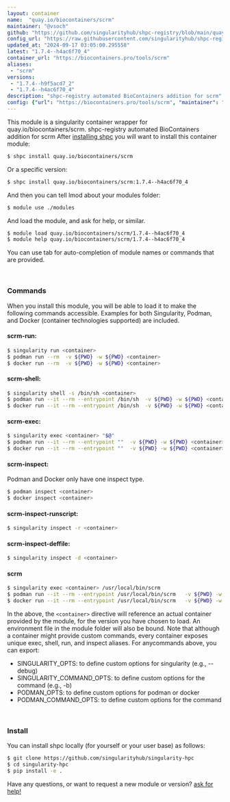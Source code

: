 ```yaml
---
layout: container
name:  "quay.io/biocontainers/scrm"
maintainer: "@vsoch"
github: "https://github.com/singularityhub/shpc-registry/blob/main/quay.io/biocontainers/scrm/container.yaml"
config_url: "https://raw.githubusercontent.com/singularityhub/shpc-registry/main/quay.io/biocontainers/scrm/container.yaml"
updated_at: "2024-09-17 03:05:00.295558"
latest: "1.7.4--h4ac6f70_4"
container_url: "https://biocontainers.pro/tools/scrm"
aliases:
 - "scrm"
versions:
 - "1.7.4--h9f5acd7_2"
 - "1.7.4--h4ac6f70_4"
description: "shpc-registry automated BioContainers addition for scrm"
config: {"url": "https://biocontainers.pro/tools/scrm", "maintainer": "@vsoch", "description": "shpc-registry automated BioContainers addition for scrm", "latest": {"1.7.4--h4ac6f70_4": "sha256:39950fe7bb1ca7df4553146571da74447567ee3609b2c842ce6c787b8de62de0"}, "tags": {"1.7.4--h9f5acd7_2": "sha256:efea949a39e5b1fdbdccc5e871995dedf0e7327fa0a7791e42ea04fdf7b2477c", "1.7.4--h4ac6f70_4": "sha256:39950fe7bb1ca7df4553146571da74447567ee3609b2c842ce6c787b8de62de0"}, "docker": "quay.io/biocontainers/scrm", "aliases": {"scrm": "/usr/local/bin/scrm"}}
---
```


This module is a singularity container wrapper for quay.io/biocontainers/scrm.
shpc-registry automated BioContainers addition for scrm
After [installing shpc](#install) you will want to install this container module:


```bash
$ shpc install quay.io/biocontainers/scrm
```

Or a specific version:

```bash
$ shpc install quay.io/biocontainers/scrm:1.7.4--h4ac6f70_4
```

And then you can tell lmod about your modules folder:

```bash
$ module use ./modules
```

And load the module, and ask for help, or similar.

```bash
$ module load quay.io/biocontainers/scrm/1.7.4--h4ac6f70_4
$ module help quay.io/biocontainers/scrm/1.7.4--h4ac6f70_4
```

You can use tab for auto-completion of module names or commands that are provided.

<br>

### Commands

When you install this module, you will be able to load it to make the following commands accessible.
Examples for both Singularity, Podman, and Docker (container technologies supported) are included.

#### scrm-run:

```bash
$ singularity run <container>
$ podman run --rm  -v ${PWD} -w ${PWD} <container>
$ docker run --rm  -v ${PWD} -w ${PWD} <container>
```

#### scrm-shell:

```bash
$ singularity shell -s /bin/sh <container>
$ podman run --it --rm --entrypoint /bin/sh  -v ${PWD} -w ${PWD} <container>
$ docker run --it --rm --entrypoint /bin/sh  -v ${PWD} -w ${PWD} <container>
```

#### scrm-exec:

```bash
$ singularity exec <container> "$@"
$ podman run --it --rm --entrypoint ""  -v ${PWD} -w ${PWD} <container> "$@"
$ docker run --it --rm --entrypoint ""  -v ${PWD} -w ${PWD} <container> "$@"
```

#### scrm-inspect:

Podman and Docker only have one inspect type.

```bash
$ podman inspect <container>
$ docker inspect <container>
```

#### scrm-inspect-runscript:

```bash
$ singularity inspect -r <container>
```

#### scrm-inspect-deffile:

```bash
$ singularity inspect -d <container>
```


#### scrm

```bash
$ singularity exec <container> /usr/local/bin/scrm
$ podman run --it --rm --entrypoint /usr/local/bin/scrm   -v ${PWD} -w ${PWD} <container> -c " $@"
$ docker run --it --rm --entrypoint /usr/local/bin/scrm   -v ${PWD} -w ${PWD} <container> -c " $@"
```



In the above, the `<container>` directive will reference an actual container provided
by the module, for the version you have chosen to load. An environment file in the
module folder will also be bound. Note that although a container
might provide custom commands, every container exposes unique exec, shell, run, and
inspect aliases. For anycommands above, you can export:

 - SINGULARITY_OPTS: to define custom options for singularity (e.g., --debug)
 - SINGULARITY_COMMAND_OPTS: to define custom options for the command (e.g., -b)
 - PODMAN_OPTS: to define custom options for podman or docker
 - PODMAN_COMMAND_OPTS: to define custom options for the command

<br>

### Install

You can install shpc locally (for yourself or your user base) as follows:

```bash
$ git clone https://github.com/singularityhub/singularity-hpc
$ cd singularity-hpc
$ pip install -e .
```

Have any questions, or want to request a new module or version? [ask for help!](https://github.com/singularityhub/singularity-hpc/issues)
